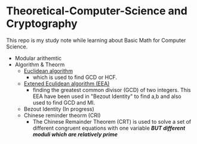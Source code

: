 # Theoretical-Computer-Science and Cryptography
This repo is my study note while learning about Basic Math for Computer Science.

- Modular arithemtic
- Algorithm & Theorm
    - [Euclidean algorithm](https://github.com)
        - which is used to find GCD or HCF.
    - [Extened Eculidean algorithm (EEA)](another.html)
        - finding the greatest common divisor (GCD) of two integers. This EEA have been used in "Bezout Identity" to find a,b and also used to find GCD and MI.
    - Bezout Identity (In progress)
    - Chinese reminder theorm (CRI)
        - The Chinese Remainder Theorem (CRT) is used to solve a set of different congruent equations with one variable ***BUT different moduli which are relatively prime***

